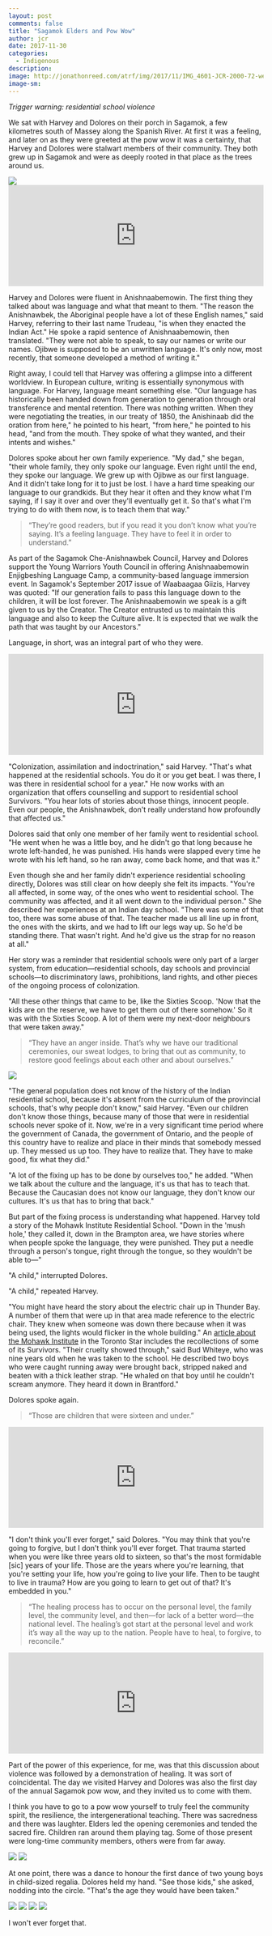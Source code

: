 ```yaml
---
layout: post
comments: false
title: "Sagamok Elders and Pow Wow"
author: jcr
date: 2017-11-30
categories:
  - Indigenous
description: 
image: http://jonathonreed.com/atrf/img/2017/11/IMG_4601-JCR-2000-72-web.jpg
image-sm:
---
```


<i>Trigger warning: residential school violence</i>

We sat with Harvey and Dolores on their porch in Sagamok, a few kilometres south of Massey along the Spanish River. At first it was a feeling, and later on as they were greeted at the pow wow it was a certainty, that Harvey and Dolores were stalwart members of their community. They both grew up in Sagamok and were as deeply rooted in that place as the trees around us.

<img src="http://jonathonreed.com/atrf/img/2017/11/IMG_4535-JCR-2000-72-web.jpg">

<iframe width="100%" height="200" scrolling="no" frameborder="no" src="https://w.soundcloud.com/player/?url=https%3A//api.soundcloud.com/tracks/356829761&amp;color=%23ff5500&amp;auto_play=false&amp;hide_related=false&amp;show_comments=true&amp;show_user=true&amp;show_reposts=false&amp;show_teaser=true&amp;visual=true"></iframe>

Harvey and Dolores were fluent in Anishnaabemowin. The first thing they talked about was language and what that meant to them. "The reason the Anishnawbek, the Aboriginal people have a lot of these English names," said Harvey, referring to their last name Trudeau, "is when they enacted the Indian Act." He spoke a rapid sentence of Anishnaabemowin, then translated. "They were not able to speak, to say our names or write our names. Ojibwe is supposed to be an unwritten language. It's only now, most recently, that someone developed a method of writing it."

Right away, I could tell that Harvey was offering a glimpse into a different worldview. In European culture, writing is essentially synonymous with language. For Harvey, language meant something else. "Our language has historically been handed down from generation to generation through oral transference and mental retention. There was nothing written. When they were negotiating the treaties, in our treaty of 1850, the Anishinaab did the oration from here," he pointed to his heart, "from here," he pointed to his head, "and from the mouth. They spoke of what they wanted, and their intents and wishes."

Dolores spoke about her own family experience. "My dad," she began, "their whole family, they only spoke our language. Even right until the end, they spoke our language. We grew up with Ojibwe as our first language. And it didn't take long for it to just be lost. I have a hard time speaking our language to our grandkids. But they hear it often and they know what I'm saying, if I say it over and over they'll eventually get it. So that's what I'm trying to do with them now, is to teach them that way."

<blockquote>&ldquo;They&rsquo;re good readers, but if you read it you don&rsquo;t know what you&rsquo;re saying. It&rsquo;s a feeling language. They have to feel it in order to understand.&rdquo;</blockquote>

As part of the Sagamok Che-Anishnawbek Council, Harvey and Dolores support the Young Warriors Youth Council in offering Anishnaabemowin Enjigbeshing Language Camp, a community-based language immersion event. In Sagamok's September 2017 issue of Waabaagaa Giizis, Harvey was quoted: "If our generation fails to pass this language down to the children, it will be lost forever. The Anishnaabemowin we speak is a gift given to us by the Creator. The Creator entrusted us to maintain this language and also to keep the Culture alive. It is expected that we walk the path that was taught by our Ancestors."

Language, in short, was an integral part of who they were.

<iframe width="100%" height="200" scrolling="no" frameborder="no" src="https://w.soundcloud.com/player/?url=https%3A//api.soundcloud.com/tracks/356829737&amp;color=%23ff5500&amp;auto_play=false&amp;hide_related=false&amp;show_comments=true&amp;show_user=true&amp;show_reposts=false&amp;show_teaser=true&amp;visual=true"></iframe>

"Colonization, assimilation and indoctrination," said Harvey. "That's what happened at the residential schools. You do it or you get beat. I was there, I was there in residential school for a year." He now works with an organization that offers counselling and support to residential school Survivors. "You hear lots of stories about those things, innocent people. Even our people, the Anishnawbek, don't really understand how profoundly that affected us."

Dolores said that only one member of her family went to residential school. "He went when he was a little boy, and he didn't go that long because he wrote left-handed, he was punished. His hands were slapped every time he wrote with his left hand, so he ran away, come back home, and that was it."

Even though she and her family didn't experience residential schooling directly, Dolores was still clear on how deeply she felt its impacts. "You're all affected, in some way, of the ones who went to residential school. The community was affected, and it all went down to the individual person." She described her experiences at an Indian day school. "There was some of that too, there was some abuse of that. The teacher made us all line up in front, the ones with the skirts, and we had to lift our legs way up. So he'd be standing there. That wasn't right. And he'd give us the strap for no reason at all."

Her story was a reminder that residential schools were only part of a larger system, from education—residential schools, day schools and provincial schools—to discriminatory laws, prohibitions, land rights, and other pieces of the ongoing process of colonization.

"All these other things that came to be, like the Sixties Scoop. 'Now that the kids are on the reserve, we have to get them out of there somehow.' So it was with the Sixties Scoop. A lot of them were my next-door neighbours that were taken away."

<blockquote>&ldquo;They have an anger inside. That&rsquo;s why we have our traditional ceremonies, our sweat lodges, to bring that out as community, to restore good feelings about each other and about ourselves.&rdquo;</blockquote>

<img src="http://jonathonreed.com/atrf/img/2017/11/IMG_4540-JCR-2000-72-web.jpg">

"The general population does not know of the history of the Indian residential school, because it's absent from the curriculum of the provincial schools, that's why people don't know," said Harvey. "Even our children don't know those things, because many of those that were in residential schools never spoke of it. Now, we're in a very significant time period where the government of Canada, the government of Ontario, and the people of this country have to realize and place in their minds that somebody messed up. They messed us up too. They have to realize that. They have to make good, fix what they did."

"A lot of the fixing up has to be done by ourselves too," he added. "When we talk about the culture and the language, it's us that has to teach that. Because the Caucasian does not know our language, they don't know our cultures. It's us that has to bring that back."

But part of the fixing process is understanding what happened. Harvey told a story of the Mohawk Institute Residential School. "Down in the 'mush hole,' they called it, down in the Brampton area, we have stories where when people spoke the language, they were punished. They put a needle through a person's tongue, right through the tongue, so they wouldn't be able to—"

"A child," interrupted Dolores.

"A child," repeated Harvey.

"You might have heard the story about the electric chair up in Thunder Bay. A number of them that were up in that area made reference to the electric chair. They knew when someone was down there because when it was being used, the lights would flicker in the whole building." An <a href="https://www.thestar.com/yourtoronto/education/2016/07/02/mohawk-institute-residential-to-become-educational-centre.html">article about the Mohawk Institute</a> in the Toronto Star includes the recollections of some of its Survivors. "Their cruelty showed through," said Bud Whiteye, who was nine years old when he was taken to the school. He described two boys who were caught running away were brought back, stripped naked and beaten with a thick leather strap. "He whaled on that boy until he couldn't scream anymore. They heard it down in Brantford."

Dolores spoke again.

<blockquote>&ldquo;Those are children that were sixteen and under.&rdquo;</blockquote>

<iframe width="100%" height="200" scrolling="no" frameborder="no" src="https://w.soundcloud.com/player/?url=https%3A//api.soundcloud.com/tracks/356829695&amp;color=%23ff5500&amp;auto_play=false&amp;hide_related=false&amp;show_comments=true&amp;show_user=true&amp;show_reposts=false&amp;show_teaser=true&amp;visual=true"></iframe>

"I don't think you'll ever forget," said Dolores. "You may think that you're going to forgive, but I don't think you'll ever forget. That trauma started when you were like three years old to sixteen, so that's the most formidable [sic] years of your life. Those are the years where you're learning, that you're setting your life, how you're going to live your life. Then to be taught to live in trauma? How are you going to learn to get out of that? It's embedded in you."

<blockquote>&ldquo;The healing process has to occur on the personal level, the family level, the community level, and then&mdash;for lack of a better word&mdash;the national level. The healing&rsquo;s got start at the personal level and work it&rsquo;s way all the way up to the nation. People have to heal, to forgive, to reconcile.&rdquo;</blockquote>

<iframe width="100%" height="200" scrolling="no" frameborder="no" src="https://w.soundcloud.com/player/?url=https%3A//api.soundcloud.com/tracks/356829623&amp;color=%23ff5500&amp;auto_play=false&amp;hide_related=false&amp;show_comments=true&amp;show_user=true&amp;show_reposts=false&amp;show_teaser=true&amp;visual=true"></iframe>

Part of the power of this experience, for me, was that this discussion about violence was followed by a demonstration of healing. It was sort of coincidental. The day we visited Harvey and Dolores was also the first day of the annual Sagamok pow wow, and they invited us to come with them.

I think you have to go to a pow wow yourself to truly feel the community spirit, the resilience, the intergenerational teaching. There was sacredness and there was laughter. Elders led the opening ceremonies and tended the sacred fire. Children ran around them playing tag. Some of those present were long-time community members, others were from far away.

<img src="http://jonathonreed.com/atrf/img/2017/11/IMG_4716-JCR-2000-72-web.jpg">

<img src="http://jonathonreed.com/atrf/img/2017/11/IMG_4544-JCR-2000-72-web.jpg">

At one point, there was a dance to honour the first dance of two young boys in child-sized regalia. Dolores held my hand. "See those kids," she asked, nodding into the circle. "That's the age they would have been taken."

<img src="http://jonathonreed.com/atrf/img/2017/11/IMG_4546-JCR-2000-72-web.jpg">

<img src="http://jonathonreed.com/atrf/img/2017/11/IMG_4723-JCR-2000-72-web.jpg">

<img src="http://jonathonreed.com/atrf/img/2017/11/IMG_4624-JCR-2000-72-web.jpg">

<img src="http://jonathonreed.com/atrf/img/2017/11/IMG_4601-JCR-2000-72-web.jpg">

I won't ever forget that.
